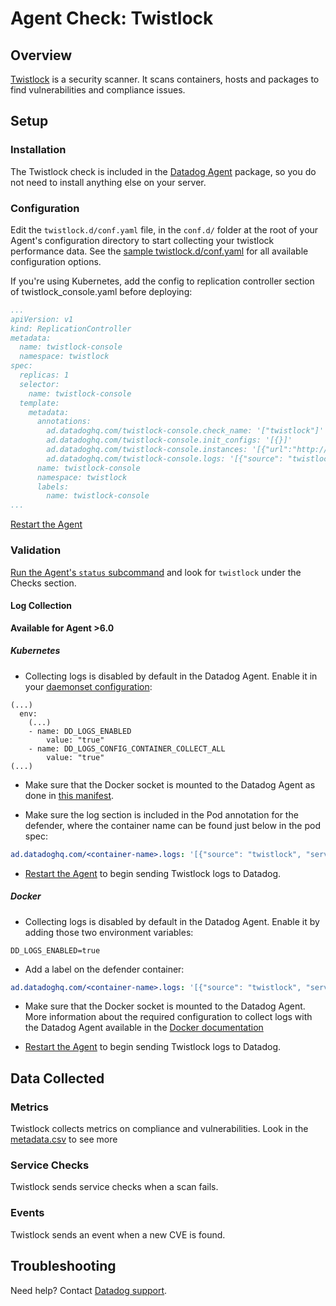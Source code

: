 # Agent Check: Twistlock

## Overview

[Twistlock][1] is a security scanner. It scans containers, hosts and packages to find vulnerabilities and compliance issues.

## Setup

### Installation

The Twistlock check is included in the [Datadog Agent][2] package, so you do not need to install anything else on your server.

### Configuration

Edit the `twistlock.d/conf.yaml` file, in the `conf.d/` folder at the root of your Agent's configuration directory to start collecting your twistlock performance data. See the [sample twistlock.d/conf.yaml][2] for all available configuration options.

If you're using Kubernetes, add the config to replication controller section of twistlock_console.yaml before deploying:

```yaml
...
apiVersion: v1
kind: ReplicationController
metadata:
  name: twistlock-console
  namespace: twistlock
spec:
  replicas: 1
  selector:
    name: twistlock-console
  template:
    metadata:
      annotations:
        ad.datadoghq.com/twistlock-console.check_name: '["twistlock"]'
        ad.datadoghq.com/twistlock-console.init_configs: '[{}]'
        ad.datadoghq.com/twistlock-console.instances: '[{"url":"http://%%host%%:8083", "username":"USERNAME", "password": "PASSWORD"}]'
        ad.datadoghq.com/twistlock-console.logs: '[{"source": "twistlock", "service": "twistlock"}]'
      name: twistlock-console
      namespace: twistlock
      labels:
        name: twistlock-console
...
```


[Restart the Agent][3]

### Validation

[Run the Agent's `status` subcommand][4] and look for `twistlock` under the Checks section.

#### Log Collection

**Available for Agent >6.0**

##### Kubernetes

* Collecting logs is disabled by default in the Datadog Agent. Enable it in your [daemonset configuration](https://docs.datadoghq.com/agent/kubernetes/daemonset_setup/#log-collection):

```
(...)
  env:
    (...)
    - name: DD_LOGS_ENABLED
        value: "true"
    - name: DD_LOGS_CONFIG_CONTAINER_COLLECT_ALL
        value: "true"
(...)
```

* Make sure that the Docker socket is mounted to the Datadog Agent as done in [this manifest](https://docs.datadoghq.com/agent/kubernetes/daemonset_setup/#create-manifest).

* Make sure the log section is included in the Pod annotation for the defender, where the container name can be found just below in the pod spec:

```yaml
ad.datadoghq.com/<container-name>.logs: '[{"source": "twistlock", "service": "twistlock"}]'
```

* [Restart the Agent][3] to begin sending Twistlock logs to Datadog.

##### Docker

* Collecting logs is disabled by default in the Datadog Agent. Enable it by adding those two environment variables:

```
DD_LOGS_ENABLED=true
```

* Add a label on the defender container:

```yaml
ad.datadoghq.com/<container-name>.logs: '[{"source": "twistlock", "service": "twistlock"}]'
```

* Make sure that the Docker socket is mounted to the Datadog Agent. More information about the required configuration to collect logs with the Datadog Agent available in the [Docker documentation](https://docs.datadoghq.com/logs/log_collection/docker/?tab=containerinstallation)

* [Restart the Agent][3] to begin sending Twistlock logs to Datadog.

## Data Collected

### Metrics

Twistlock collects metrics on compliance and vulnerabilities. Look in the [metadata.csv][6] to see more

### Service Checks

Twistlock sends service checks when a scan fails.

### Events

Twistlock sends an event when a new CVE is found.

## Troubleshooting

Need help? Contact [Datadog support][5].

[1]: https://www.twistlock.com/
[2]: https://github.com/DataDog/integrations-core/blob/master/twistlock/datadog_checks/twistlock/data/conf.yaml.example
[3]: https://docs.datadoghq.com/agent/faq/agent-commands/#start-stop-restart-the-agent
[4]: https://docs.datadoghq.com/agent/faq/agent-commands/#agent-status-and-information
[5]: https://docs.datadoghq.com/help/
[6]: https://github.com/DataDog/integrations-core/blob/master/twistlock/metadata.csv
[7]: https://docs.datadoghq.com/logs
